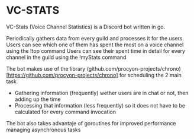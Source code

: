 # VC-STATS
VC-Stats (Voice Channel Statistics) is a Discord bot written in go. 

Periodically gathers data from every guild and processes it for the users.
Users can see which one of them has spent the most on a voice channel using the !top command
Users can see their spent time in detail for every channel in the guild using the !myStats command

The bot makes use of the library (github.com/procyon-projects/chrono)[https://github.com/procyon-projects/chrono] for scheduling the 2 main task
- Gathering information (frequently) wether users are in chat or not, then adding up the time
- Processing that information (less frequently) so it does not have to be calculated for every command invocation
 
The bot also takes advantaje of goroutines for improved performance managing asynchronous tasks

